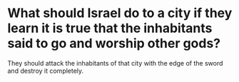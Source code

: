 # What should Israel do to a city if they learn it is true that the inhabitants said to go and worship other gods?

They should attack the inhabitants of that city with the edge of the sword and destroy it completely.
